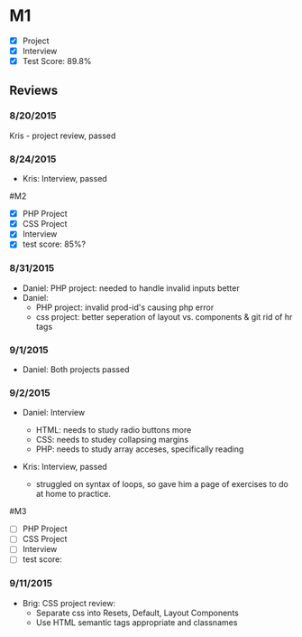 # M1

- [x] Project
- [x] Interview
- [x] Test Score: 89.8%

## Reviews

### 8/20/2015

Kris - project review, passed

### 8/24/2015
- Kris: Interview, passed

#M2

- [x] PHP Project
- [x] CSS Project
- [x] Interview
- [x] test score: 85%? 

### 8/31/2015
- Daniel: PHP project: needed to handle invalid inputs better
- Daniel:
  - PHP project: invalid prod-id's causing php error
  - css project: better seperation of layout vs. components & git rid of hr tags

### 9/1/2015
- Daniel: Both projects passed

### 9/2/2015
- Daniel: Interview
  - HTML: needs to study radio buttons more
  - CSS: needs to studey collapsing margins
  - PHP: needs to study array acceses, specifically reading

- Kris: Interview, passed
  - struggled on syntax of loops, so gave him a page of exercises to do at home to practice. 

#M3

- [ ] PHP Project
- [ ] CSS Project
- [ ] Interview
- [ ] test score: 

### 9/11/2015
- Brig: CSS project review:
  - Separate css into Resets, Default, Layout Components
  - Use HTML semantic tags appropriate and classnames
